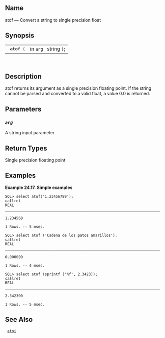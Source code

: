 <div>

<div>

</div>

<div>

## Name

atof — Convert a string to single precision float

</div>

<div>

## Synopsis

<div>

|                   |                       |
|-------------------|-----------------------|
| ` `**`atof`**` (` | in `arg ` string `)`; |

<div>

 

</div>

</div>

</div>

<div>

## Description

atof returns its argument as a single precision floating point. If the
string cannot be parsed and converted to a valid float, a value 0.0 is
returned.

</div>

<div>

## Parameters

<div>

### *`arg `*

A string input parameter

</div>

</div>

<div>

## Return Types

Single precision floating point

</div>

<div>

## Examples

<div>

**Example 24.17. Simple examples**

<div>

``` screen
SQL> select atof('1.23456789');
callret
REAL
_______________________________________________________________________________

1.234568

1 Rows. -- 5 msec.

SQL> select atof ('Cadena de los patos amarillos');
callret
REAL
_______________________________________________________________________________

0.000000

1 Rows. -- 4 msec.

SQL> select atof (sprintf ('%f', 2.3423));
callret
REAL
_______________________________________________________________________________

2.342300

1 Rows. -- 5 msec.
```

</div>

</div>

  

</div>

<div>

## See Also

` `<a href="fn_atoi.html" class="link" title="atoi"><code
class="function">atoi</code></a>` `

</div>

</div>
